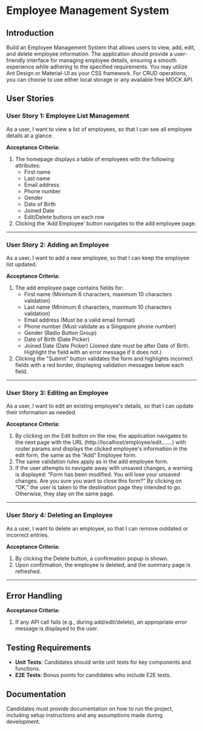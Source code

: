# Employee Management System

## Introduction

Build an Employee Management System that allows users to view, add, edit, and delete employee information. The application should provide a user-friendly interface for managing employee details, ensuring a smooth experience while adhering to the specified requirements. You may utilize Ant Design or Material-UI as your CSS framework. For CRUD operations, you can choose to use either local storage or any available free MOCK API.

## User Stories

### User Story 1: Employee List Management

As a user, I want to view a list of employees, so that I can see all employee details at a glance.

**Acceptance Criteria:**

1. The homepage displays a table of employees with the following attributes:
   - First name
   - Last name
   - Email address
   - Phone number
   - Gender
   - Date of Birth
   - Joined Date
   - Edit/Delete buttons on each row
2. Clicking the 'Add Employee' button navigates to the add employee page.

---

### User Story 2: Adding an Employee

As a user, I want to add a new employee, so that I can keep the employee list updated.

**Acceptance Criteria:**

1. The add employee page contains fields for:
   - First name (Minimum 6 characters, maximum 10 characters validation)
   - Last name (Minimum 6 characters, maximum 10 characters validation)
   - Email address (Must be a valid email format)
   - Phone number (Must validate as a Singapore phone number)
   - Gender (Radio Button Group)
   - Date of Birth (Date Picker)
   - Joined Date (Date Picker) (Joined date must be after Date of Birth. Highlight the field with an error message if it does not.)
2. Clicking the "Submit" button validates the form and highlights incorrect fields with a red border, displaying validation messages below each field.

---

### User Story 3: Editing an Employee

As a user, I want to edit an existing employee's details, so that I can update their information as needed.

**Acceptance Criteria:**

1. By clicking on the Edit button on the row, the application navigates to the next page with the URL (http://localhost/employee/edit.......) with router params and displays the clicked employee's information in the edit form, the same as the “Add” Employee form.
2. The same validation rules apply as in the add employee form.
3. If the user attempts to navigate away with unsaved changes, a warning is displayed: “Form has been modified. You will lose your unsaved changes. Are you sure you want to close this form?” By clicking on “OK,” the user is taken to the destination page they intended to go. Otherwise, they stay on the same page.

---

### User Story 4: Deleting an Employee

As a user, I want to delete an employee, so that I can remove outdated or incorrect entries.

**Acceptance Criteria:**

1. By clicking the Delete button, a confirmation popup is shown.
2. Upon confirmation, the employee is deleted, and the summary page is refreshed.

---

## Error Handling

**Acceptance Criteria:**

1. If any API call fails (e.g., during add/edit/delete), an appropriate error message is displayed to the user.

## Testing Requirements

- **Unit Tests**: Candidates should write unit tests for key components and functions.
- **E2E Tests**: Bonus points for candidates who include E2E tests.

## Documentation

Candidates must provide documentation on how to run the project, including setup instructions and any assumptions made during development.
